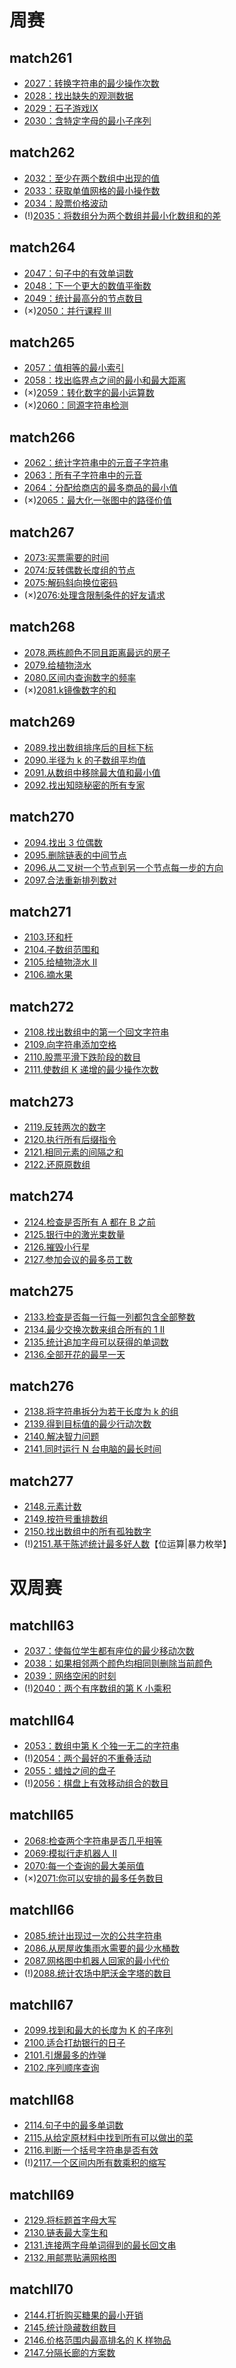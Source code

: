 # 周赛

## match261
* [2027：转换字符串的最少操作次数](https://github.com/caixiongjiang/caixiongjiang/blob/main/leetcode_java/leetcode_weekmatch/match261/leetcode2027.md)
* [2028：找出缺失的观测数据](https://github.com/caixiongjiang/caixiongjiang/blob/main/leetcode_java/leetcode_weekmatch/match261/leetcode2028.md)
* [2029：石子游戏Ⅸ](https://github.com/caixiongjiang/caixiongjiang/blob/main/leetcode_java/leetcode_weekmatch/match261/leetcode2029.md)
* [2030：含特定字母的最小子序列](https://github.com/caixiongjiang/caixiongjiang/blob/main/leetcode_java/leetcode_weekmatch/match261/leetcode2030.md)

## match262
* [2032：至少在两个数组中出现的值](https://github.com/caixiongjiang/caixiongjiang/blob/main/leetcode_java/leetcode_weekmatch/match262/leetcode2032.md)
* [2033：获取单值网格的最小操作数](https://github.com/caixiongjiang/caixiongjiang/blob/main/leetcode_java/leetcode_weekmatch/match262/leetcode2033.md)
* [2034：股票价格波动](https://github.com/caixiongjiang/caixiongjiang/blob/main/leetcode_java/leetcode_weekmatch/match262/leetcode2034.md)
* (!)[2035：将数组分为两个数组并最小化数组和的差](https://github.com/caixiongjiang/caixiongjiang/blob/main/leetcode_java/leetcode_weekmatch/match262/leetcode2035.md)

## match264
* [2047：句子中的有效单词数](https://github.com/caixiongjiang/caixiongjiang/blob/main/leetcode_java/leetcode_weekmatch/match264/leetcode2047.md)
* [2048：下一个更大的数值平衡数](https://github.com/caixiongjiang/caixiongjiang/blob/main/leetcode_java/leetcode_weekmatch/match264/leetcode2048.md)
* [2049：统计最高分的节点数目](https://github.com/caixiongjiang/caixiongjiang/blob/main/leetcode_java/leetcode_weekmatch/match264/leetcode2049.md)
* (×)[2050：并行课程 III](https://github.com/caixiongjiang/caixiongjiang/blob/main/leetcode_java/leetcode_weekmatch/match264/leetcode2050.md)

## match265
* [2057：值相等的最小索引](https://github.com/caixiongjiang/caixiongjiang/blob/main/leetcode_java/leetcode_weekmatch/match265/leetcode2057.md)
* [2058：找出临界点之间的最小和最大距离](https://github.com/caixiongjiang/caixiongjiang/blob/main/leetcode_java/leetcode_weekmatch/match265/leetcode2058.md)
* (×)[2059：转化数字的最小运算数](https://github.com/caixiongjiang/caixiongjiang/blob/main/leetcode_java/leetcode_weekmatch/match265/leetcode2059.md)
* (×)[2060：同源字符串检测](https://github.com/caixiongjiang/caixiongjiang/blob/main/leetcode_java/leetcode_weekmatch/match265/leetcode2060.md)

## match266
* [2062：统计字符串中的元音子字符串](https://github.com/caixiongjiang/caixiongjiang/blob/main/leetcode_java/leetcode_weekmatch/match266/leetcode2062.md)
* [2063：所有子字符串中的元音](https://github.com/caixiongjiang/caixiongjiang/blob/main/leetcode_java/leetcode_weekmatch/match266/leetcode2063.md)
* [2064：分配给商店的最多商品的最小值](https://github.com/caixiongjiang/caixiongjiang/blob/main/leetcode_java/leetcode_weekmatch/match266/leetcode2064.md)
* (×)[2065：最大化一张图中的路径价值](https://github.com/caixiongjiang/caixiongjiang/blob/main/leetcode_java/leetcode_weekmatch/match266/leetcode2065.md)

## match267
* [2073:买票需要的时间](https://github.com/caixiongjiang/caixiongjiang/blob/main/leetcode_java/leetcode_weekmatch/match267/leetcode2073.md)
* [2074:反转偶数长度组的节点](https://github.com/caixiongjiang/caixiongjiang/blob/main/leetcode_java/leetcode_weekmatch/match267/leetcode2074.md)
* [2075:解码斜向换位密码](https://github.com/caixiongjiang/caixiongjiang/blob/main/leetcode_java/leetcode_weekmatch/match267/leetcode2075.md)
* (×)[2076:处理含限制条件的好友请求](https://github.com/caixiongjiang/caixiongjiang/blob/main/leetcode_java/leetcode_weekmatch/match267/leetcode2076.md)

## match268
* [2078.两栋颜色不同且距离最远的房子](https://github.com/caixiongjiang/caixiongjiang/blob/main/leetcode_java/leetcode_weekmatch/match268/leetcode2078.md)
* [2079.给植物浇水](https://github.com/caixiongjiang/caixiongjiang/blob/main/leetcode_java/leetcode_weekmatch/match268/leetcode2079.md)
* [2080.区间内查询数字的频率](https://github.com/caixiongjiang/caixiongjiang/blob/main/leetcode_java/leetcode_weekmatch/match268/leetcode2080.md)
* (×)[2081.k镜像数字的和](https://github.com/caixiongjiang/caixiongjiang/blob/main/leetcode_java/leetcode_weekmatch/match268/leetcode2081.md)

## match269
* [2089.找出数组排序后的目标下标](https://github.com/caixiongjiang/caixiongjiang/blob/main/leetcode_java/leetcode_weekmatch/match269/leetcode2089.md)
* [2090.半径为 k 的子数组平均值](https://github.com/caixiongjiang/caixiongjiang/blob/main/leetcode_java/leetcode_weekmatch/match269/leetcode2090.md)
* [2091.从数组中移除最大值和最小值](https://github.com/caixiongjiang/caixiongjiang/blob/main/leetcode_java/leetcode_weekmatch/match269/leetcode2091.md)
* [2092.找出知晓秘密的所有专家](https://github.com/caixiongjiang/caixiongjiang/blob/main/leetcode_java/leetcode_weekmatch/match269/leetcode2092.md)

## match270
* [2094.找出 3 位偶数](https://github.com/caixiongjiang/caixiongjiang/blob/main/leetcode_java/leetcode_weekmatch/match270/leetcode2094.md)
* [2095.删除链表的中间节点](https://github.com/caixiongjiang/caixiongjiang/blob/main/leetcode_java/leetcode_weekmatch/match270/leetcode2095.md)
* [2096.从二叉树一个节点到另一个节点每一步的方向](https://github.com/caixiongjiang/caixiongjiang/blob/main/leetcode_java/leetcode_weekmatch/match270/leetcode2096.md)
* [2097.合法重新排列数对](https://github.com/caixiongjiang/caixiongjiang/blob/main/leetcode_java/leetcode_weekmatch/match270/leetcode2097.md)

## match271
* [2103.环和杆](https://github.com/caixiongjiang/caixiongjiang/blob/main/leetcode_java/leetcode_weekmatch/match271/leetcode2103.md)
* [2104.子数组范围和](https://github.com/caixiongjiang/caixiongjiang/blob/main/leetcode_java/leetcode_weekmatch/match271/leetcode2104.md)
* [2105.给植物浇水 II](https://github.com/caixiongjiang/caixiongjiang/blob/main/leetcode_java/leetcode_weekmatch/match271/leetcode2105.md)
* [2106.摘水果](https://github.com/caixiongjiang/caixiongjiang/blob/main/leetcode_java/leetcode_weekmatch/match271/leetcode2106.md)

## match272
* [2108.找出数组中的第一个回文字符串](https://github.com/caixiongjiang/caixiongjiang/blob/main/leetcode_java/leetcode_weekmatch/match272/leetcode2108.md)
* [2109.向字符串添加空格](https://github.com/caixiongjiang/caixiongjiang/blob/main/leetcode_java/leetcode_weekmatch/match272/leetcode2109.md)
* [2110.股票平滑下跌阶段的数目](https://github.com/caixiongjiang/caixiongjiang/blob/main/leetcode_java/leetcode_weekmatch/match272/leetcode2110.md)
* [2111.使数组 K 递增的最少操作次数](https://github.com/caixiongjiang/caixiongjiang/blob/main/leetcode_java/leetcode_weekmatch/match272/leetcode2111.md)

## match273
* [2119.反转两次的数字](https://github.com/caixiongjiang/caixiongjiang/blob/main/leetcode_java/leetcode_weekmatch/match273/leetcode2119.md)
* [2120.执行所有后缀指令](https://github.com/caixiongjiang/caixiongjiang/blob/main/leetcode_java/leetcode_weekmatch/match273/leetcode2120.md)
* [2121.相同元素的间隔之和](https://github.com/caixiongjiang/caixiongjiang/blob/main/leetcode_java/leetcode_weekmatch/match273/leetcode2121.md)
* [2122.还原原数组](https://github.com/caixiongjiang/caixiongjiang/blob/main/leetcode_java/leetcode_weekmatch/match273/leetcode2122.md)

## match274
* [2124.检查是否所有 A 都在 B 之前](https://github.com/caixiongjiang/caixiongjiang/blob/main/leetcode_java/leetcode_weekmatch/match274/leetcode2124.md)
* [2125.银行中的激光束数量](https://github.com/caixiongjiang/caixiongjiang/blob/main/leetcode_java/leetcode_weekmatch/match274/leetcode2125.md)
* [2126.摧毁小行星](https://github.com/caixiongjiang/caixiongjiang/blob/main/leetcode_java/leetcode_weekmatch/match274/leetcode2126.md)
* [2127.参加会议的最多员工数](https://github.com/caixiongjiang/caixiongjiang/blob/main/leetcode_java/leetcode_weekmatch/match274/leetcode2127.md)

## match275
* [2133.检查是否每一行每一列都包含全部整数](https://github.com/caixiongjiang/caixiongjiang/blob/main/leetcode_java/leetcode_weekmatch/match275/leetcode2133.md)
* [2134.最少交换次数来组合所有的 1 II](https://github.com/caixiongjiang/caixiongjiang/blob/main/leetcode_java/leetcode_weekmatch/match275/leetcode2134.md)
* [2135.统计追加字母可以获得的单词数](https://github.com/caixiongjiang/caixiongjiang/blob/main/leetcode_java/leetcode_weekmatch/match275/leetcode2135.md)
* [2136.全部开花的最早一天](https://github.com/caixiongjiang/caixiongjiang/blob/main/leetcode_java/leetcode_weekmatch/match275/leetcode2136.md)

## match276
* [2138.将字符串拆分为若干长度为 k 的组](https://github.com/caixiongjiang/caixiongjiang/blob/main/leetcode_java/leetcode_weekmatch/match276/leetcode2138.md)
* [2139.得到目标值的最少行动次数](https://github.com/caixiongjiang/caixiongjiang/blob/main/leetcode_java/leetcode_weekmatch/match276/leetcode2139.md)
* [2140.解决智力问题](https://github.com/caixiongjiang/caixiongjiang/blob/main/leetcode_java/leetcode_weekmatch/match276/leetcode2140.md)
* [2141.同时运行 N 台电脑的最长时间](https://github.com/caixiongjiang/caixiongjiang/blob/main/leetcode_java/leetcode_weekmatch/match276/leetcode2141.md)

## match277
* [2148.元素计数](https://github.com/caixiongjiang/caixiongjiang/blob/main/leetcode_java/leetcode_weekmatch/match277/leetcode2148.md)
* [2149.按符号重排数组](https://github.com/caixiongjiang/caixiongjiang/blob/main/leetcode_java/leetcode_weekmatch/match277/leetcode2149.md)
* [2150.找出数组中的所有孤独数字](https://github.com/caixiongjiang/caixiongjiang/blob/main/leetcode_java/leetcode_weekmatch/match277/leetcode2150.md)
* (!)[2151.基于陈述统计最多好人数](https://github.com/caixiongjiang/caixiongjiang/blob/main/leetcode_java/leetcode_weekmatch/match277/leetcode2151.md)【位运算|暴力枚举】


# 双周赛

## matchⅡ63
* [2037：使每位学生都有座位的最少移动次数](https://github.com/caixiongjiang/caixiongjiang/blob/main/leetcode_java/leetcode_weekmatch/match%E2%85%A163/leetcode2037.md)
* [2038：如果相邻两个颜色均相同则删除当前颜色](https://github.com/caixiongjiang/caixiongjiang/blob/main/leetcode_java/leetcode_weekmatch/match%E2%85%A163/leetcode2038.md)
* [2039：网络空闲的时刻](https://github.com/caixiongjiang/caixiongjiang/blob/main/leetcode_java/leetcode_weekmatch/match%E2%85%A163/leetcode2039.md)
* (!)[2040：两个有序数组的第 K 小乘积](https://github.com/caixiongjiang/caixiongjiang/blob/main/leetcode_java/leetcode_weekmatch/match%E2%85%A163/leetcode2040.md)

## matchⅡ64
* [2053：数组中第 K 个独一无二的字符串](https://github.com/caixiongjiang/caixiongjiang/blob/main/leetcode_java/leetcode_weekmatch/match%E2%85%A164/leetcode2053.md)
* (!)[2054：两个最好的不重叠活动](https://github.com/caixiongjiang/caixiongjiang/blob/main/leetcode_java/leetcode_weekmatch/match%E2%85%A164/leetcode2054.md)
* [2055：蜡烛之间的盘子](https://github.com/caixiongjiang/caixiongjiang/blob/main/leetcode_java/leetcode_weekmatch/match%E2%85%A164/leetcode2055.md)
* (!)[2056：棋盘上有效移动组合的数目](https://github.com/caixiongjiang/caixiongjiang/blob/main/leetcode_java/leetcode_weekmatch/match%E2%85%A164/leetcode2056.md)

## matchⅡ65
* [2068:检查两个字符串是否几乎相等](https://github.com/caixiongjiang/caixiongjiang/blob/main/leetcode_java/leetcode_weekmatch/match%E2%85%A165/leetcode2068.md)
* [2069:模拟行走机器人 II](https://github.com/caixiongjiang/caixiongjiang/blob/main/leetcode_java/leetcode_weekmatch/match%E2%85%A165/leetcode2069.md)
* [2070:每一个查询的最大美丽值](https://github.com/caixiongjiang/caixiongjiang/blob/main/leetcode_java/leetcode_weekmatch/match%E2%85%A165/leetcode2070.md)
* (×)[2071:你可以安排的最多任务数目](https://github.com/caixiongjiang/caixiongjiang/blob/main/leetcode_java/leetcode_weekmatch/match%E2%85%A165/leetcode2071.md)

## matchⅡ66
* [2085.统计出现过一次的公共字符串](https://github.com/caixiongjiang/caixiongjiang/blob/main/leetcode_java/leetcode_weekmatch/match%E2%85%A166/leetcode2085.md)
* [2086.从房屋收集雨水需要的最少水桶数](https://github.com/caixiongjiang/caixiongjiang/blob/main/leetcode_java/leetcode_weekmatch/match%E2%85%A166/leetcode2086.md)
* [2087.网格图中机器人回家的最小代价](https://github.com/caixiongjiang/caixiongjiang/blob/main/leetcode_java/leetcode_weekmatch/match%E2%85%A166/leetcode2087.md)
* (!)[2088.统计农场中肥沃金字塔的数目](https://github.com/caixiongjiang/caixiongjiang/blob/main/leetcode_java/leetcode_weekmatch/match%E2%85%A166/leetcode2088.md)

## matchⅡ67
* [2099.找到和最大的长度为 K 的子序列](https://github.com/caixiongjiang/caixiongjiang/blob/main/leetcode_java/leetcode_weekmatch/match%E2%85%A167/leetcode2099.md)
* [2100.适合打劫银行的日子](https://github.com/caixiongjiang/caixiongjiang/blob/main/leetcode_java/leetcode_weekmatch/match%E2%85%A167/leetcode2100.md)
* [2101.引爆最多的炸弹](https://github.com/caixiongjiang/caixiongjiang/blob/main/leetcode_java/leetcode_weekmatch/match%E2%85%A167/leetcode2101.md)
* [2102.序列顺序查询](https://github.com/caixiongjiang/caixiongjiang/blob/main/leetcode_java/leetcode_weekmatch/match%E2%85%A167/leetcode2102.md)

## matchⅡ68
* [2114.句子中的最多单词数](https://github.com/caixiongjiang/caixiongjiang/blob/main/leetcode_java/leetcode_weekmatch/match%E2%85%A168/leetcode2114.md)
* [2115.从给定原材料中找到所有可以做出的菜](https://github.com/caixiongjiang/caixiongjiang/blob/main/leetcode_java/leetcode_weekmatch/match%E2%85%A168/leetcode2115.md)
* [2116.判断一个括号字符串是否有效](https://github.com/caixiongjiang/caixiongjiang/blob/main/leetcode_java/leetcode_weekmatch/match%E2%85%A168/leetcode2116.md)
* (!)[2117.一个区间内所有数乘积的缩写](https://github.com/caixiongjiang/caixiongjiang/blob/main/leetcode_java/leetcode_weekmatch/match%E2%85%A168/leetcode2117.md)

## matchⅡ69
* [2129.将标题首字母大写](https://github.com/caixiongjiang/caixiongjiang/blob/main/leetcode_java/leetcode_weekmatch/match%E2%85%A169/leetcode2129.md)
* [2130.链表最大孪生和](https://github.com/caixiongjiang/caixiongjiang/blob/main/leetcode_java/leetcode_weekmatch/match%E2%85%A169/leetcode2130.md)
* [2131.连接两字母单词得到的最长回文串](https://github.com/caixiongjiang/caixiongjiang/blob/main/leetcode_java/leetcode_weekmatch/match%E2%85%A169/leetcode2131.md)
* [2132.用邮票贴满网格图](https://github.com/caixiongjiang/caixiongjiang/blob/main/leetcode_java/leetcode_weekmatch/match%E2%85%A169/leetcode2132.md)

## matchⅡ70
* [2144.打折购买糖果的最小开销](https://github.com/caixiongjiang/caixiongjiang/blob/main/leetcode_java/leetcode_weekmatch/match%E2%85%A170/leetcode2144.md)
* [2145.统计隐藏数组数目](https://github.com/caixiongjiang/caixiongjiang/blob/main/leetcode_java/leetcode_weekmatch/match%E2%85%A170/leetcode2145.md)
* [2146.价格范围内最高排名的 K 样物品](https://github.com/caixiongjiang/caixiongjiang/blob/main/leetcode_java/leetcode_weekmatch/match%E2%85%A170/leetcode2146.md)
* [2147.分隔长廊的方案数](https://github.com/caixiongjiang/caixiongjiang/blob/main/leetcode_java/leetcode_weekmatch/match%E2%85%A170/leetcode2147.md)